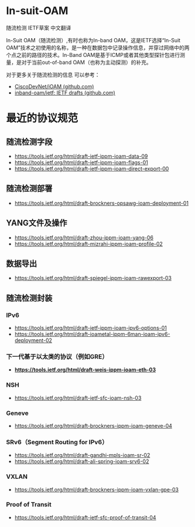 # In-suit-OAM
随流检测 IETF草案 中文翻译 

In-Suit OAM（随流检测）,有时也称为In-band OAM，这是IETF选择“In-Suit OAM”技术之初使用的名称，是一种在数据包中记录操作信息，并穿过网络中的两个点之前的路径的技术。In-Band OAM是基于ICMP或者其他类型探针包进行测量，是对于当前out-of-band OAM（也称为主动探测）的补充。

对于更多关于随流检测的信息 可以参考：

- [CiscoDevNet/iOAM (github.com)](https://github.com/CiscoDevNet/iOAM) 
- [inband-oam/ietf: IETF drafts (github.com)](https://github.com/inband-oam/ietf) 

# 最近的协议规范

## 随流检测字段

 - https://tools.ietf.org/html/draft-ietf-ippm-ioam-data-09
 - https://tools.ietf.org/html/draft-ietf-ippm-ioam-flags-01
 - https://tools.ietf.org/html/draft-ietf-ippm-ioam-direct-export-00

## 随流检测部署

- https://tools.ietf.org/html/draft-brockners-opsawg-ioam-deployment-01

## YANG文件及操作

- https://tools.ietf.org/html/draft-zhou-ippm-ioam-yang-06
- https://tools.ietf.org/html/draft-mizrahi-ippm-ioam-profile-02

## 数据导出

- https://tools.ietf.org/html/draft-spiegel-ippm-ioam-rawexport-03

## 随流检测封装

### IPv6

 - https://tools.ietf.org/html/draft-ietf-ippm-ioam-ipv6-options-01
 - https://tools.ietf.org/html/draft-ioametal-ippm-6man-ioam-ipv6-deployment-02

### 下一代基于以太类的协议（例如GRE）

- **https://tools.ietf.org/html/draft-weis-ippm-ioam-eth-03**

### NSH

- https://tools.ietf.org/html/draft-ietf-sfc-ioam-nsh-03

### Geneve

- https://tools.ietf.org/html/draft-brockners-ippm-ioam-geneve-04

### SRv6（Segment Routing for IPv6）

 - https://tools.ietf.org/html/draft-gandhi-mpls-ioam-sr-02
 - https://tools.ietf.org/html/draft-ali-spring-ioam-srv6-02

###  VXLAN

- https://tools.ietf.org/html/draft-brockners-ippm-ioam-vxlan-gpe-03

### Proof of Transit

- https://tools.ietf.org/html/draft-ietf-sfc-proof-of-transit-04


